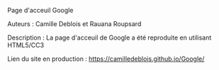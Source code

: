 Page d'acceuil Google

Auteurs : Camille Deblois et Rauana Roupsard

Description : La page d'acceuil de Google a été reproduite en utilisant HTML5/CC3

Lien du site en production : https://camilledeblois.github.io/Google/
